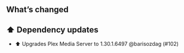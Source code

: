 ## What’s changed

## ⬆️ Dependency updates

- ⬆️ Upgrades Plex Media Server to 1.30.1.6497 @barisozdag (#102)
